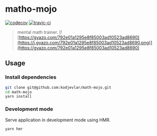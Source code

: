 # matho-mojo
[![codecov](https://codecov.io/gh/kodjevlar/math-mojo/branch/master/graph/badge.svg)](https://codecov.io/gh/kodjevlar/math-mojo)
[![travic-ci](https://api.travis-ci.org/kodjevlar/math-mojo.svg?branch=master)](https://travis-ci.org/kodjevlar/math-mojo)

> mental math trainer.
[![https://gyazo.com/792e01a1295e8f85003ad10523ad8690](https://i.gyazo.com/792e01a1295e8f85003ad10523ad8690.png)](https://gyazo.com/792e01a1295e8f85003ad10523ad8690)

## Usage

### Install dependencies
```bash
git clone git@github.com:kodjevlar/math-mojo.git
cd math-mojo
yarn install
```
### Development mode
Serve application in development mode using HMR.
```bash
yarn hmr
```

